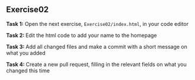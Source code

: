 ## Exercise02

<b>Task 1:</b> Open the next exercise, ```Exercise02/index.html```, in your code editor

<b>Task 2: </b> Edit the html code to add your name to the homepage

<b>Task 3: </b> Add all changed files and make a commit with a short message on what you added

<b>Task 4: </b> Create a new pull request, filling in the relevant fields on what you changed this time
